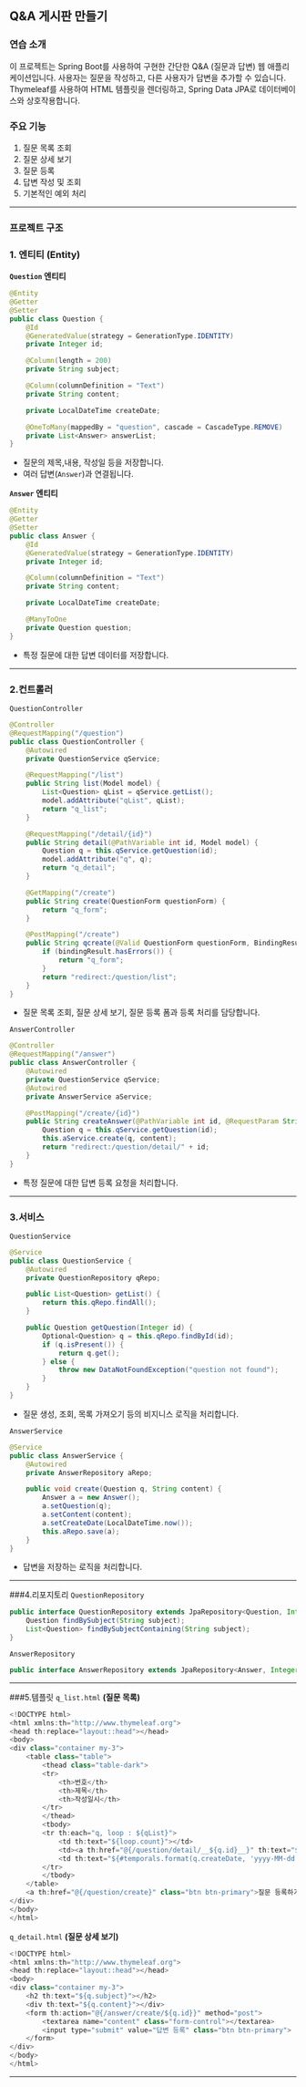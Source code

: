 ## Q&A 게시판 만들기
### 연습 소개
이 프로젝트는 Spring Boot를 사용하여 구현한 간단한 Q&A (질문과 답변) 웹 애플리케이션입니다. 사용자는 질문을 작성하고, 다른 사용자가 답변을 추가할 수 있습니다. Thymeleaf를 사용하여 HTML 템플릿을 렌더링하고, Spring Data JPA로 데이터베이스와 상호작용합니다.

### 주요 기능
1. 질문 목록 조회
2. 질문 상세 보기
3. 질문 등록
4. 답변 작성 및 조회
5. 기본적인 예외 처리

<hr>

### 프로젝트 구조
### 1. 엔티티 (Entity)
**`Question` 엔티티**
```java
@Entity
@Getter
@Setter
public class Question {
    @Id
    @GeneratedValue(strategy = GenerationType.IDENTITY)
    private Integer id;

    @Column(length = 200)
    private String subject;

    @Column(columnDefinition = "Text")
    private String content;

    private LocalDateTime createDate;

    @OneToMany(mappedBy = "question", cascade = CascadeType.REMOVE)
    private List<Answer> answerList;
}
```
- 질문의 제목,내용, 작성일 등을 저장합니다.
- 여러 답변(`Answer`)과 연결됩니다.

**`Answer` 엔티티**
```java
@Entity
@Getter
@Setter
public class Answer {
    @Id
    @GeneratedValue(strategy = GenerationType.IDENTITY)
    private Integer id;

    @Column(columnDefinition = "Text")
    private String content;

    private LocalDateTime createDate;

    @ManyToOne
    private Question question;
}
```
- 특정 질문에 대한 답변 데이터를 저장합니다.
<hr>

### 2.컨트롤러
`QuestionController`
```java
@Controller
@RequestMapping("/question")
public class QuestionController {
    @Autowired
    private QuestionService qService;

    @RequestMapping("/list")
    public String list(Model model) {
        List<Question> qList = qService.getList();
        model.addAttribute("qList", qList);
        return "q_list"; 
    }

    @RequestMapping("/detail/{id}")
    public String detail(@PathVariable int id, Model model) {
        Question q = this.qService.getQuestion(id);
        model.addAttribute("q", q);
        return "q_detail";
    }

    @GetMapping("/create")
    public String create(QuestionForm questionForm) {
        return "q_form";
    }

    @PostMapping("/create")
    public String qcreate(@Valid QuestionForm questionForm, BindingResult bindingResult) {
        if (bindingResult.hasErrors()) {
            return "q_form";
        }
        return "redirect:/question/list";
    }
}
```
- 질문 목록 조회, 질문 상세 보기, 질문 등록 폼과 등록 처리를 담당합니다.

`AnswerController`
```java
@Controller
@RequestMapping("/answer")
public class AnswerController {
    @Autowired
    private QuestionService qService;
    @Autowired
    private AnswerService aService;

    @PostMapping("/create/{id}")
    public String createAnswer(@PathVariable int id, @RequestParam String content) {
        Question q = this.qService.getQuestion(id);
        this.aService.create(q, content);
        return "redirect:/question/detail/" + id;
    }
}
```
- 특정 질문에 대한 답변 등록 요청을 처리합니다.
<hr>

### 3.서비스
`QuestionService`
```java
@Service
public class QuestionService {
    @Autowired
    private QuestionRepository qRepo;

    public List<Question> getList() {
        return this.qRepo.findAll();
    }

    public Question getQuestion(Integer id) {
        Optional<Question> q = this.qRepo.findById(id);
        if (q.isPresent()) {
            return q.get();
        } else {
            throw new DataNotFoundException("question not found");
        }
    }
}
```
- 질문 생성, 조회, 목록 가져오기 등의 비지니스 로직을 처리합니다.

`AnswerService`
```java
@Service
public class AnswerService {
    @Autowired
    private AnswerRepository aRepo;

    public void create(Question q, String content) {
        Answer a = new Answer();
        a.setQuestion(q);
        a.setContent(content);
        a.setCreateDate(LocalDateTime.now());
        this.aRepo.save(a);
    }
}
```
- 답변을 저장하는 로직을 처리합니다.

<hr>

###4.리포지토리
`QuestionRepository`
```java
public interface QuestionRepository extends JpaRepository<Question, Integer> {
    Question findBySubject(String subject);
    List<Question> findBySubjectContaining(String subject);
}
```
`AnswerRepository`
```java
public interface AnswerRepository extends JpaRepository<Answer, Integer> {}
```
<hr>

###5.템플릿
`q_list.html` **(질문 목록)**
```java
<!DOCTYPE html>
<html xmlns:th="http://www.thymeleaf.org">
<head th:replace="layout::head"></head>
<body>
<div class="container my-3">
    <table class="table">
        <thead class="table-dark">
        <tr>
            <th>번호</th>
            <th>제목</th>
            <th>작성일시</th>
        </tr>
        </thead>
        <tbody>
        <tr th:each="q, loop : ${qList}">
            <td th:text="${loop.count}"></td>
            <td><a th:href="@{/question/detail/__${q.id}__}" th:text="${q.subject}"></a></td>
            <td th:text="${#temporals.format(q.createDate, 'yyyy-MM-dd HH:mm')}"></td>
        </tr>
        </tbody>
    </table>
    <a th:href="@{/question/create}" class="btn btn-primary">질문 등록하기</a>
</div>
</body>
</html>
```
`q_detail.html` **(질문 상세 보기)**
```java
<!DOCTYPE html>
<html xmlns:th="http://www.thymeleaf.org">
<head th:replace="layout::head"></head>
<body>
<div class="container my-3">
    <h2 th:text="${q.subject}"></h2>
    <div th:text="${q.content}"></div>
    <form th:action="@{/answer/create/${q.id}}" method="post">
        <textarea name="content" class="form-control"></textarea>
        <input type="submit" value="답변 등록" class="btn btn-primary">
    </form>
</div>
</body>
</html>
```
<hr>
